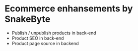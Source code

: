 # Ecommerce enhansements by SnakeByte

- Publish / unpublish products in back-end
- Product SEO in back-end
- Product page source in backend
